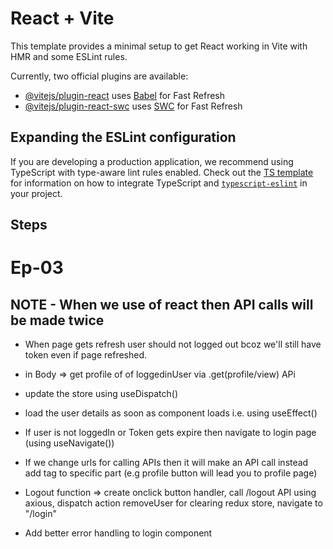 # React + Vite

This template provides a minimal setup to get React working in Vite with HMR and some ESLint rules.

Currently, two official plugins are available:

- [@vitejs/plugin-react](https://github.com/vitejs/vite-plugin-react/blob/main/packages/plugin-react) uses [Babel](https://babeljs.io/) for Fast Refresh
- [@vitejs/plugin-react-swc](https://github.com/vitejs/vite-plugin-react/blob/main/packages/plugin-react-swc) uses [SWC](https://swc.rs/) for Fast Refresh

## Expanding the ESLint configuration

If you are developing a production application, we recommend using TypeScript with type-aware lint rules enabled. Check out the [TS template](https://github.com/vitejs/vite/tree/main/packages/create-vite/template-react-ts) for information on how to integrate TypeScript and [`typescript-eslint`](https://typescript-eslint.io) in your project.

## Steps

# Ep-03

## NOTE - When we use <strictMode> of react then API calls will be made twice

- When page gets refresh user should not logged out bcoz we'll still have token even if page refreshed.
- in Body => get profile of of loggedinUser via .get(profile/view) APi
- update the store using useDispatch()
- load the user details as soon as component loads i.e. using useEffect()
- If user is not loggedIn or Token gets expire then navigate to login page (using useNavigate())

- If we change urls for calling APIs then it will make an API call instead add <Link> tag to specific part (e.g profile button will lead you to profile page)

- Logout function => create onclick button handler, call /logout API using axious, dispatch action removeUser for clearing redux store, navigate to "/login"

- Add better error handling to login component
